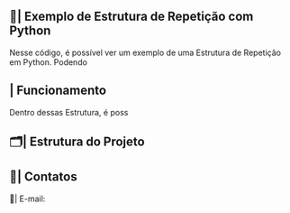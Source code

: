  ## 📑| Exemplo de Estrutura de Repetição com Python 

   Nesse código, é possível ver um exemplo de uma Estrutura de Repetição em Python. Podendo 

 ## | Funcionamento
 
  Dentro dessas Estrutura, é poss
 
 ## 🗂️| Estrutura do Projeto



 ## 📱| Contatos

   📩| E-mail: 
 
